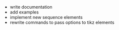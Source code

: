 - write documentation
- add examples
- implement new sequence elements 
- rewrite commands to pass options to tikz elements
